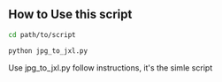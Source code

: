 ## How to Use this script
```bash
cd path/to/script
```
```bash
python jpg_to_jxl.py
```
Use jpg_to_jxl.py follow instructions, it's the simle script
